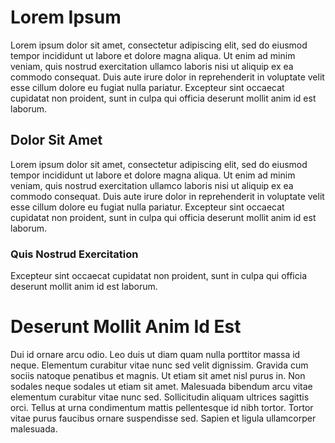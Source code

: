 # Lorem Ipsum
Lorem ipsum dolor sit amet, consectetur adipiscing elit, sed do eiusmod tempor incididunt ut labore et dolore magna aliqua. Ut enim ad minim veniam, quis nostrud exercitation ullamco laboris nisi ut aliquip ex ea commodo consequat. Duis aute irure dolor in reprehenderit in voluptate velit esse cillum dolore eu fugiat nulla pariatur. Excepteur sint occaecat cupidatat non proident, sunt in culpa qui officia deserunt mollit anim id est laborum.
## Dolor Sit Amet
Lorem ipsum dolor sit amet, consectetur adipiscing elit, sed do eiusmod tempor incididunt ut labore et dolore magna aliqua. Ut enim ad minim veniam, quis nostrud exercitation ullamco laboris nisi ut aliquip ex ea commodo consequat. Duis aute irure dolor in reprehenderit in voluptate velit esse cillum dolore eu fugiat nulla pariatur. Excepteur sint occaecat cupidatat non proident, sunt in culpa qui officia deserunt mollit anim id est laborum.
### Quis Nostrud Exercitation
Excepteur sint occaecat cupidatat non proident, sunt in culpa qui officia deserunt mollit anim id est laborum.

# Deserunt Mollit Anim Id Est
Dui id ornare arcu odio. Leo duis ut diam quam nulla porttitor massa id neque. Elementum curabitur vitae nunc sed velit dignissim. Gravida cum sociis natoque penatibus et magnis. Ut etiam sit amet nisl purus in. Non sodales neque sodales ut etiam sit amet. Malesuada bibendum arcu vitae elementum curabitur vitae nunc sed. Sollicitudin aliquam ultrices sagittis orci. Tellus at urna condimentum mattis pellentesque id nibh tortor. Tortor vitae purus faucibus ornare suspendisse sed. Sapien et ligula ullamcorper malesuada.

